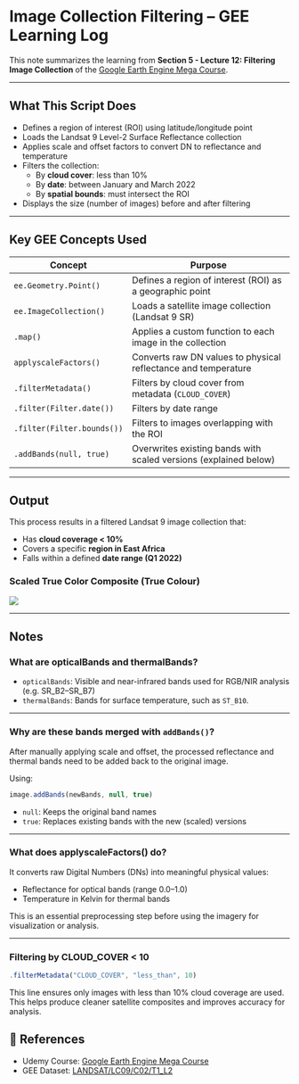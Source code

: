 
# Image Collection Filtering – GEE Learning Log

This note summarizes the learning from **Section 5 - Lecture 12: Filtering Image Collection** of the [Google Earth Engine Mega Course](https://www.udemy.com/course/google-earth-engine-gis-remote-sensing/learn/lecture/42661228).

---

## What This Script Does

- Defines a region of interest (ROI) using latitude/longitude point
- Loads the Landsat 9 Level-2 Surface Reflectance collection
- Applies scale and offset factors to convert DN to reflectance and temperature
- Filters the collection:
  - By **cloud cover**: less than 10%
  - By **date**: between January and March 2022
  - By **spatial bounds**: must intersect the ROI
- Displays the size (number of images) before and after filtering

---

## Key GEE Concepts Used

| Concept                    | Purpose                                                                 |
|----------------------------|-------------------------------------------------------------------------|
| `ee.Geometry.Point()`      | Defines a region of interest (ROI) as a geographic point                |
| `ee.ImageCollection()`     | Loads a satellite image collection (Landsat 9 SR)                       |
| `.map()`                   | Applies a custom function to each image in the collection               |
| `applyscaleFactors()`      | Converts raw DN values to physical reflectance and temperature          |
| `.filterMetadata()`        | Filters by cloud cover from metadata (`CLOUD_COVER`)                    |
| `.filter(Filter.date())`   | Filters by date range                                                   |
| `.filter(Filter.bounds())` | Filters to images overlapping with the ROI                              |
| `.addBands(null, true)`    | Overwrites existing bands with scaled versions (explained below)        |

---

## Output

This process results in a filtered Landsat 9 image collection that:
- Has **cloud coverage < 10%**
- Covers a specific **region in East Africa**
- Falls within a defined **date range (Q1 2022)**

### Scaled True Color Composite (True Colour)
![](.map_l9_b432_filtered_cloud10_2022_eastafrica.png)

---

## Notes

### What are opticalBands and thermalBands?

- `opticalBands`: Visible and near-infrared bands used for RGB/NIR analysis (e.g. SR_B2–SR_B7)
- `thermalBands`: Bands for surface temperature, such as `ST_B10`.  

---

### Why are these bands merged with `addBands()`?

After manually applying scale and offset, the processed reflectance and thermal bands need to be added back to the original image.

Using:

```javascript
image.addBands(newBands, null, true)
```

- `null`:  Keeps the original band names
- `true`:  Replaces existing bands with the new (scaled) versions

---

### What does applyscaleFactors() do?

It converts raw Digital Numbers (DNs) into meaningful physical values:

- Reflectance for optical bands (range 0.0–1.0)
- Temperature in Kelvin for thermal bands

This is an essential preprocessing step before using the imagery for visualization or analysis.

---

### Filtering by CLOUD_COVER < 10

```javascript
.filterMetadata("CLOUD_COVER", "less_than", 10)
```
This line ensures only images with less than 10% cloud coverage are used.
This helps produce cleaner satellite composites and improves accuracy for analysis.

## 🔗 References
- Udemy Course: [Google Earth Engine Mega Course](https://www.udemy.com/course/google-earth-engine-gis-remote-sensing/learn/lecture/42661228#overview)
- GEE Dataset: [LANDSAT/LC09/C02/T1_L2](https://developers.google.com/earth-engine/datasets/catalog/LANDSAT_LC09_C02_T1_L2)
